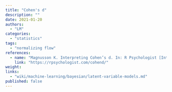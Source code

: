 ```yaml
---
title: "Cohen's d"
description: ""
date: 2021-01-20
authors:
  - "LM"
categories:
  - "statistics"
tags:
  - "normalizing flow"
references:
  - name: "Magnusson K. Interpreting Cohen’s d. In: R Psychologist [Internet]. [cited 30 Mar 2022]. Available: https://rpsychologist.com/cohend/"
    link: "https://rpsychologist.com/cohend/"
weight:
links:
  - "wiki/machine-learning/bayesian/latent-variable-models.md"
published: false
---
```


